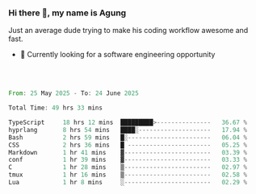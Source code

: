 ### Hi there 👋, my name is Agung
Just an average dude trying to make his coding workflow awesome and fast.

<!--
**agungfir98/agungfir98** is a ✨ _special_ ✨ repository because its `README.md` (this file) appears on your GitHub profile.
-->

- 🔭 Currently looking for a software engineering opportunity
<br/>
<br/>
<!--START_SECTION:waka-->

```rust
From: 25 May 2025 - To: 24 June 2025

Total Time: 49 hrs 33 mins

TypeScript     18 hrs 12 mins  █████████>---------------   36.67 %
hyprlang       8 hrs 54 mins   ████░--------------------   17.94 %
Bash           2 hrs 59 mins   █░-----------------------   06.04 %
CSS            2 hrs 36 mins   █ -----------------------   05.25 %
Markdown       1 hr 41 mins    ▓------------------------   03.39 %
conf           1 hr 39 mins    ▓------------------------   03.33 %
C              1 hr 28 mins    ▒------------------------   02.97 %
tmux           1 hr 16 mins    ▒------------------------   02.58 %
Lua            1 hr 8 mins     ░------------------------   02.29 %
```

<!--END_SECTION:waka-->
